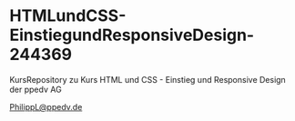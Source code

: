 # HTMLundCSS-EinstiegundResponsiveDesign-244369
KursRepository zu Kurs HTML und CSS - Einstieg und Responsive Design der ppedv AG

PhilippL@ppedv.de

